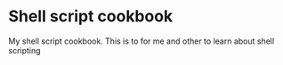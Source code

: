 Shell script cookbook
===================

My shell script cookbook. This is to for me and other to learn about shell scripting
